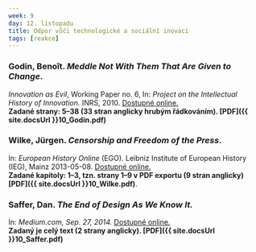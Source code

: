 ```yaml
---
week: 9
day: 12. listopadu
title: Odpor vůči technologické a sociální inovaci
tags: [reakce]
---
```

### Godin, Benoît. _Meddle Not With Them That Are Given to Change_.

_Innovation as Evil_, Working Paper no. 6, In: _Project on the Intellectual History of Innovation._ INRS, 2010. [Dostupné online.](http://www.csiic.ca/PDF/IntellectualNo6.pdf)  
**Zadané strany: 5–38 (33 stran anglicky hrubým řádkováním). [PDF]({{ site.docsUrl }}10_Godin.pdf)**


### Wilke, Jürgen. _Censorship and Freedom of the Press_.

In: _European History Online_ (EGO). Leibniz Institute of European History (IEG), Mainz 2013-05-08. [Dostupné online.](http://www.ieg-ego.eu/wilkej-2013a-en)  
**Zadané kapitoly: 1–3, tzn. strany 1–9 v PDF exportu (9 stran anglicky) [PDF]({{ site.docsUrl }}10_Wilke.pdf)**.


### Saffer, Dan. _The End of Design As We Know It._

In: _Medium.com, Sep. 27, 2014._ [Dostupné online.](https://medium.com/@odannyboy/the-end-of-design-as-we-know-it-bc2dfe0cb4)  
**Zadaný je celý text (2 strany anglicky). [PDF]({{ site.docsUrl }}10_Saffer.pdf)**
